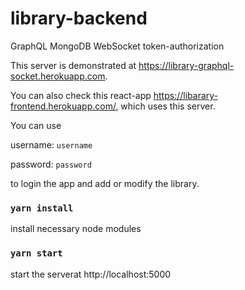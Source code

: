 # library-backend
GraphQL MongoDB WebSocket token-authorization

This server is demonstrated at https://library-graphql-socket.herokuapp.com.

You can also check this react-app https://libarary-frontend.herokuapp.com/, which uses this server.

You can use

username: `username`

password: `password`

to login the app and add or modify the library.

### `yarn install`

install necessary node modules

### `yarn start`

start the serverat http://localhost:5000
